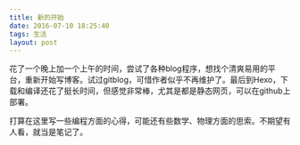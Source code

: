 ```yaml
---
title: 新的开始
date: 2016-07-10 18:25:40
tags: 生活
layout: post
---
```



花了一个晚上加一个上午的时间，尝试了各种blog程序，想找个清爽易用的平台，重新开始写博客。试过gitblog，可惜作者似乎不再维护了。最后到Hexo，下载和编译还花了挺长时间，但感觉非常棒，尤其是都是静态网页，可以在github上部署。

打算在这里写一些编程方面的心得，可能还有些数学、物理方面的思索。不期望有人看，就当是笔记了。

<!-- more -->

